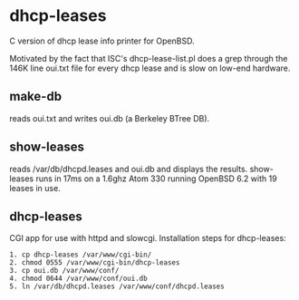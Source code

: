 # dhcp-leases

C version of dhcp lease info printer for OpenBSD.  

Motivated by the fact that ISC's dhcp-lease-list.pl does a grep through the 146K line oui.txt file for every dhcp lease and is slow on low-end hardware.

## make-db 
reads oui.txt and writes oui.db (a Berkeley BTree DB).

## show-leases 
reads /var/db/dhcpd.leases and oui.db and displays the results.  show-leases runs in 17ms on a 1.6ghz Atom 330 running OpenBSD 6.2 with 19 leases in use.

## dhcp-leases
CGI app for use with httpd and slowcgi.  Installation steps for dhcp-leases:

    1. cp dhcp-leases /var/www/cgi-bin/
    2. chmod 0555 /var/www/cgi-bin/dhcp-leases
    3. cp oui.db /var/www/conf/
    4. chmod 0644 /var/www/conf/oui.db
    5. ln /var/db/dhcpd.leases /var/www/conf/dhcpd.leases
